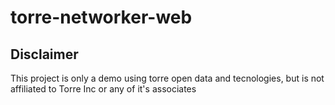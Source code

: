 # torre-networker-web
## Disclaimer
This project is only a demo using torre open data and tecnologies, but is not affiliated to Torre Inc or any of it's associates
